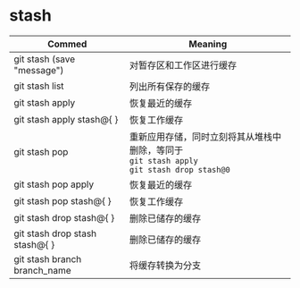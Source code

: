 
<span id="stash"></span>
# stash

Commed|Meaning
------|-------
git stash (save "message")|对暂存区和工作区进行缓存
git stash list|列出所有保存的缓存
git stash apply|恢复最近的缓存
git stash apply stash@{ }|恢复工作缓存
git stash pop|重新应用存储，同时立刻将其从堆栈中删除，等同于<br>`git stash apply`<br>`git stash drop stash@0`
git stash pop apply|恢复最近的缓存
git stash pop stash@{ }|恢复工作缓存
git stash drop stash@{ }|删除已储存的缓存
git stash drop stash stash@{ }|删除已储存的缓存
git stash branch branch_name|将缓存转换为分支
